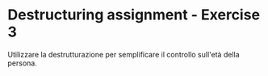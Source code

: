 # Destructuring assignment - Exercise 3
Utilizzare la destrutturazione per semplificare il controllo sull'età della persona.    